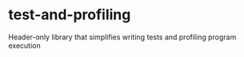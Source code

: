 # test-and-profiling
Header-only library that simplifies writing tests and profiling program execution
